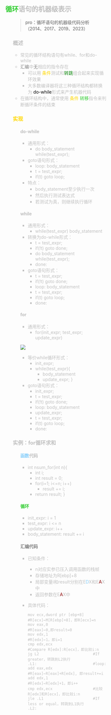 <div style="float: left; width: 64%; padding: 1%;">

##   <span style="color: silver;"><span style="color: LimeGreen;">循环</span>语句的机器级表示  

<ul>

>pro：循环语句的机器级代码分析（2014、2017、2019、2023）  

 <span style="color: silver;">

###  <span style="color: silver;">概述
- 常见的循环结构语句有while、for和do-while
- <span style="color: gray;">汇编</span>中<span style="color: gray;">无</span>相应的指令存在
  - 可以用  <span style="color: Gold;">条件</span>测试和<span style="color: green;">转跳</span>组合起来实现循环效果
  - 大多数编译器将这三种循环结构都转换为 <span style="color: black;">do-while</span>形式来产生机器代码
- 在循环结构中，通常使用 <span style="color: Gold;">条件</span> <span style="color: LimeGreen;">转移</span>指令来判断循环条件的结束

###  <span style="color: Gold;">实现

<ul>

#### do-while
- 通用形式：
  - do body_statement while(test_expr);
- goto语句形式：
  - loop: body_statement
  - t = test_expr;
  - if(t) goto loop;
- 特点：
  - body_statement至少执行一次
  - 然后执行测试表达式
  - 若测试为真，则继续执行循环

#### while
- 通用形式：
  - while(test_expr) body_statement
- 转换为do-while形式：
  - t = test_expr;
  - if(!t) goto done;
  - do body_statement while(test_expr);
  - done:
- goto语句形式：
  - t = test_expr;
  - if(!t) goto done;
  - loop: body_statement
  - t = test_expr;
  - if(t) goto loop;
  - done:

#### for
- 通用形式：
  - for(init_expr; test_expr; update_expr)

![](https://cdn-mineru.openxlab.org.cn/model-mineru/prod/c59e1434ff34a9f2d84130def9419a860a7e3cf1681145df32fe17e1ef02bf32.jpg)  

- 等价while循环形式：
  - init_expr;
  - while(test_expr){
    - body_statement
    - update_expr;
  }
- goto语句形式：
  - init_expr;
  - t = test_expr;
  - if(!t) goto done;
  - loop: body_statement
  - update_expr;
  - t = test_expr;
  - if(t) goto loop;
  - done:

</ul>

###  <span style="color: silver;">实例：for循环求和

<ul>

#### <span style="color: LightSkyBlue;">函数<span style="color: silver;">代码
- int nsum_for(int n){
  - int i;
  - int result = 0;
  - for(i=1; i<=n; i++)
    - result += i;
  - return result;
}

####  <span style="color: LimeGreen;">循环
- init_expr: i = 1
- test_expr: i <= n
- update_expr: i++
- body_statement: result += i

#### <span style="color: gray;">汇编代码
- 已知条件：
  - n对应实参已压入调用函数的栈帧
  - 存储地址为R[ebp]+8
  - 局部变量i和result分别在E<span style="color: LightSkyBlue;">D</span>X和E<span style="color: DarkRed;">A</span>X中
  - 返回参数在E<span style="color: DarkRed;">A</span>X中

- 具体代码：
  ```
  mov ecx,dword ptr [ebp+8]    #R[ecx]←M[R[ebp]+8]，即R[ecx]=n
  mov eax,0                    #R[eax]←0,即result=0
  mov edx,1                    #R[edx]←1，即i=1
  cmp edx,ecx                  #Compare R[edx]:R[ecx]，即比较i:n
  jg L2                        #If greater，转跳到L2执行
  .L1:                         #loop:
  add eax,edx                  #R[eax]←R[eax]+R[edx], 即result+=i
  add edx,1                    #R[edx]←R[edx]+1，即i++
  cmp edx,ecx                  #比较R[edx]和R[ecx]，即比较i:n
  jle .L1                      #If less or equal，转跳到L1执行
  .L2:
  ```

</ul>

</ul>

</ul>

</div>
<div style="float: right; width: 26%; padding: 1%;">

</div>
<div style="clear: both;"></div>
